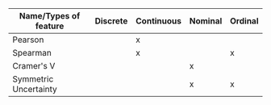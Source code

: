 | Name/Types of feature | Discrete | Continuous | Nominal | Ordinal |
|-----------------------|----------|------------|---------|---------|
| Pearson               |          | x          |         |         |
| Spearman              |          | x          |         | x       |
| Cramer's V            |          |            | x       |         |
| Symmetric Uncertainty |          |            | x       | x       |